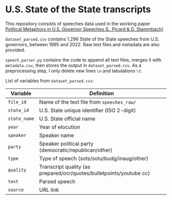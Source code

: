 # U.S. State of the State transcripts

This repository consists of speeches data used in the working paper [Political Metaphors in U.S. Governor Speeches (L. Picard & D. Stammbach)](https://papers.ssrn.com/sol3/papers.cfm?abstract_id=4298372)

`dataset_parsed.csv` contains 1,296 State of the State speeches from U.S. governors, between 1995 and 2022. Raw text files and metadata are also provided.

`speech_parser.py` contains the code to append all text files, merges it with `metadata.csv`, then stores the output in `dataset_parsed.csv`. As a preprocessing step, I only delete new lines `\n` and tabulations `\t`.

List of variables from `dataset_parsed.csv`:

Variable | Definition
-------|-----------
`file_id` | Name of the text file from `speeches_raw/`
`state_id` | U.S. State unique identifier (ISO 2-digit)
`state_name` | U.S. State official name
`year` | Year of elocution
`speaker` | Speaker name
`party` | Speaker political party (democratic/republican/other)
`type` | Type of speech (sots/sotu/budg/inaug/other)
`quality` | Transcript quality (as prepared/ocr/quotes/bulletpoints/youtube cc)
`text` | Parsed speech
`source` | URL link



